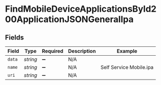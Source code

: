 # FindMobileDeviceApplicationsById200ApplicationJSONGeneralIpa


## Fields

| Field                   | Type                    | Required                | Description             | Example                 |
| ----------------------- | ----------------------- | ----------------------- | ----------------------- | ----------------------- |
| `data`                  | *string*                | :heavy_minus_sign:      | N/A                     |                         |
| `name`                  | *string*                | :heavy_minus_sign:      | N/A                     | Self Service Mobile.ipa |
| `uri`                   | *string*                | :heavy_minus_sign:      | N/A                     |                         |